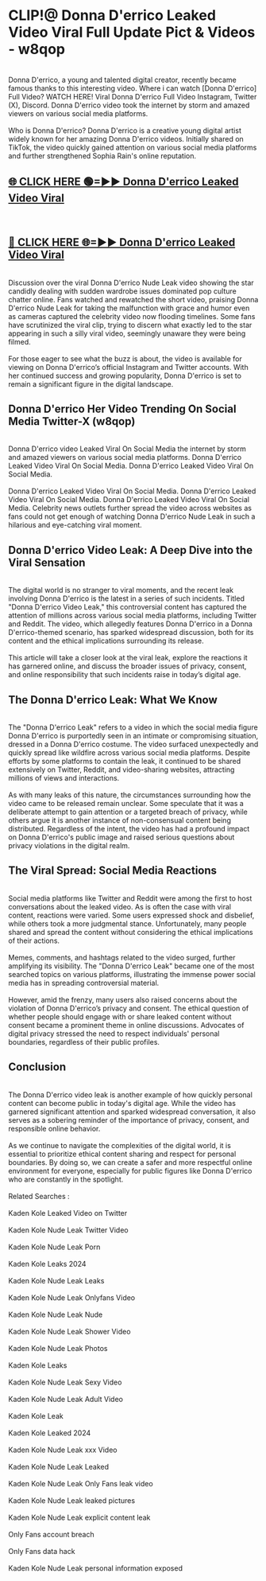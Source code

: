 # CLIP!@ Donna D'errico Leaked Video Viral Full Update Pict & Videos - w8qop
<br>
Donna D'errico, a young and talented digital creator, recently became famous thanks to this interesting video. Where i can watch [Donna D'errico] Full Video? WATCH HERE! Viral Donna D'errico Full Video Instagram, Twitter (X), Discord. Donna D'errico video took the internet by storm and amazed viewers on various social media platforms.
<br><br>
Who is Donna D'errico? Donna D'errico is a creative young digital artist widely known for her amazing Donna D'errico videos. Initially shared on TikTok, the video quickly gained attention on various social media platforms and further strengthened Sophia Rain's online reputation.
<br>
<h2><a href="https://bestclip.site?title=Donna_D'errico">🌐 CLICK HERE 🟢=►► Donna D'errico Leaked Video Viral</a></h2>
<br>
<h2><a href="https://bestclip.site?title=Donna_D'errico">🔴 CLICK HERE 🌐=►► Donna D'errico Leaked Video Viral</a></h2>
<br>
Discussion over the viral Donna D'errico Nude Leak video showing the star candidly dealing with sudden wardrobe issues dominated pop culture chatter online. Fans watched and rewatched the short video, praising Donna D'errico Nude Leak for taking the malfunction with grace and humor even as cameras captured the celebrity video now flooding timelines. Some fans have scrutinized the viral clip, trying to discern what exactly led to the star appearing in such a silly viral video, seemingly unaware they were being filmed.
<br><br>
For those eager to see what the buzz is about, the video is available for viewing on Donna D'errico’s official Instagram and Twitter accounts. With her continued success and growing popularity, Donna D'errico is set to remain a significant figure in the digital landscape.
<br>
<h2>Donna D'errico Her Video Trending On Social Media Twitter-X (w8qop)</h2>
<br>
Donna D'errico video Leaked Viral On Social Media the internet by storm and amazed viewers on various social media platforms. Donna D'errico Leaked Video Viral On Social Media. Donna D'errico Leaked Video Viral On Social Media.
<br><br>
Donna D'errico Leaked Video Viral On Social Media. Donna D'errico Leaked Video Viral On Social Media. Donna D'errico Leaked Video Viral On Social Media. Celebrity news outlets further spread the video across websites as fans could not get enough of watching Donna D'errico Nude Leak in such a hilarious and eye-catching viral moment.
<br>
<h2>Donna D'errico Video Leak: A Deep Dive into the Viral Sensation</h2>
<br>
The digital world is no stranger to viral moments, and the recent leak involving Donna D'errico is the latest in a series of such incidents. Titled "Donna D'errico Video Leak," this controversial content has captured the attention of millions across various social media platforms, including Twitter and Reddit. The video, which allegedly features Donna D'errico in a Donna D'errico-themed scenario, has sparked widespread discussion, both for its content and the ethical implications surrounding its release.
<br><br>
This article will take a closer look at the viral leak, explore the reactions it has garnered online, and discuss the broader issues of privacy, consent, and online responsibility that such incidents raise in today’s digital age.
<br>
<h2>The Donna D'errico Leak: What We Know</h2>
<br>
The "Donna D'errico Leak" refers to a video in which the social media figure Donna D'errico is purportedly seen in an intimate or compromising situation, dressed in a Donna D'errico costume. The video surfaced unexpectedly and quickly spread like wildfire across various social media platforms. Despite efforts by some platforms to contain the leak, it continued to be shared extensively on Twitter, Reddit, and video-sharing websites, attracting millions of views and interactions.
<br><br>
As with many leaks of this nature, the circumstances surrounding how the video came to be released remain unclear. Some speculate that it was a deliberate attempt to gain attention or a targeted breach of privacy, while others argue it is another instance of non-consensual content being distributed. Regardless of the intent, the video has had a profound impact on Donna D'errico's public image and raised serious questions about privacy violations in the digital realm.
<br>
<h2>The Viral Spread: Social Media Reactions</h2>
<br>
Social media platforms like Twitter and Reddit were among the first to host conversations about the leaked video. As is often the case with viral content, reactions were varied. Some users expressed shock and disbelief, while others took a more judgmental stance. Unfortunately, many people shared and spread the content without considering the ethical implications of their actions.
<br><br>
Memes, comments, and hashtags related to the video surged, further amplifying its visibility. The "Donna D'errico Leak" became one of the most searched topics on various platforms, illustrating the immense power social media has in spreading controversial material.
<br><br>
However, amid the frenzy, many users also raised concerns about the violation of Donna D'errico’s privacy and consent. The ethical question of whether people should engage with or share leaked content without consent became a prominent theme in online discussions. Advocates of digital privacy stressed the need to respect individuals' personal boundaries, regardless of their public profiles.
<br>
<h2>Conclusion</h2>
<br>
The Donna D'errico video leak is another example of how quickly personal content can become public in today's digital age. While the video has garnered significant attention and sparked widespread conversation, it also serves as a sobering reminder of the importance of privacy, consent, and responsible online behavior.
<br><br>
As we continue to navigate the complexities of the digital world, it is essential to prioritize ethical content sharing and respect for personal boundaries. By doing so, we can create a safer and more respectful online environment for everyone, especially for public figures like Donna D'errico who are constantly in the spotlight.
<br><br>
Related Searches :
<br><br>
Kaden Kole Leaked Video on Twitter
<br><br>
Kaden Kole Nude Leak Twitter Video
<br><br>
Kaden Kole Nude Leak Porn
<br><br>
Kaden Kole Leaks 2024
<br><br>
Kaden Kole Nude Leak Leaks
<br><br>
Kaden Kole Nude Leak Onlyfans Video
<br><br>
Kaden Kole Nude Leak Nude
<br><br>
Kaden Kole Nude Leak Shower Video
<br><br>
Kaden Kole Nude Leak Photos
<br><br>
Kaden Kole Leaks
<br><br>
Kaden Kole Nude Leak Sexy Video
<br><br>
Kaden Kole Nude Leak Adult Video
<br><br>
Kaden Kole Leak
<br><br>
Kaden Kole Leaked 2024
<br><br>
Kaden Kole Nude Leak xxx Video
<br><br>
Kaden Kole Nude Leak Leaked
<br><br>
Kaden Kole Nude Leak Only Fans leak video
<br><br>
Kaden Kole Nude Leak leaked pictures
<br><br>
Kaden Kole Nude Leak explicit content leak
<br><br>
Only Fans account breach
<br><br>
Only Fans data hack
<br><br>
Kaden Kole Nude Leak personal information exposed